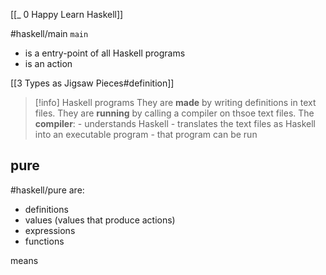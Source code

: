 [[_ 0 Happy Learn Haskell]]

#haskell/main
`main` 
- is a entry-point of all Haskell programs
- is an action

[[3 Types as Jigsaw Pieces#definition]]
>[!info] Haskell programs
>They are **made** by writing definitions in text files.
>They are **running** by calling a compiler on thsoe text files.
>The **compiler**:
>		- understands Haskell
>		- translates the text files as Haskell into an executable program
>		- that program can be run

## pure
#haskell/pure
are:
- definitions
- values (values that produce actions)
- expressions
- functions

means

